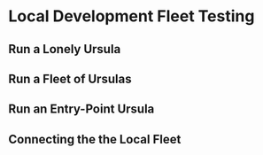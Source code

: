 # Local Development Fleet Testing

## Run a Lonely Ursula

## Run a Fleet of Ursulas

## Run an Entry-Point Ursula

## Connecting the the Local Fleet
